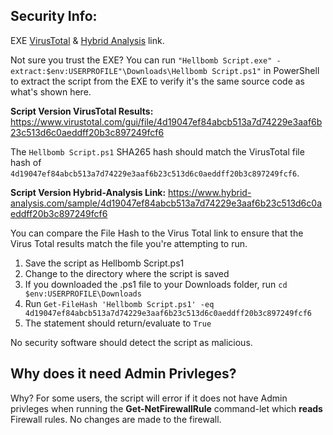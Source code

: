 ## Security Info:

EXE [VirusTotal](https://www.virustotal.com/gui/file/3d717f7fb52acf4a6efb2fe87a3278c95fd6f3935e738f4558ccce6cbbd0a136) & [Hybrid Analysis](https://www.hybrid-analysis.com/sample/3d717f7fb52acf4a6efb2fe87a3278c95fd6f3935e738f4558ccce6cbbd0a136) link.

Not sure you trust the EXE? You can run ``"Hellbomb Script.exe" -extract:$env:USERPROFILE"\Downloads\Hellbomb Script.ps1"`` in PowerShell to extract the script from the EXE to verify it's the same source code as what's shown here.

**Script Version VirusTotal Results:** https://www.virustotal.com/gui/file/4d19047ef84abcb513a7d74229e3aaf6b23c513d6c0aeddff20b3c897249fcf6

The ``Hellbomb Script.ps1`` SHA265 hash should match the VirusTotal file hash of ``4d19047ef84abcb513a7d74229e3aaf6b23c513d6c0aeddff20b3c897249fcf6``.

**Script Version Hybrid-Analysis Link:** https://www.hybrid-analysis.com/sample/4d19047ef84abcb513a7d74229e3aaf6b23c513d6c0aeddff20b3c897249fcf6

You can compare the File Hash to the Virus Total link to ensure that the Virus Total results match the file you're attempting to run.

1. Save the script as Hellbomb Script.ps1
2. Change to the directory where the script is saved
3. If you downloaded the .ps1 file to your Downloads folder, run ``cd $env:USERPROFILE\Downloads``
4. Run ``Get-FileHash 'Hellbomb Script.ps1' -eq 4d19047ef84abcb513a7d74229e3aaf6b23c513d6c0aeddff20b3c897249fcf6``
5. The statement should return/evaluate to ``True``

No security software should detect the script as malicious.

## Why does it need Admin Privleges?
Why? For some users, the script will error if it does not have Admin privleges when running the **Get-NetFirewallRule** command-let which **reads** Firewall rules. No changes are made to the firewall.
